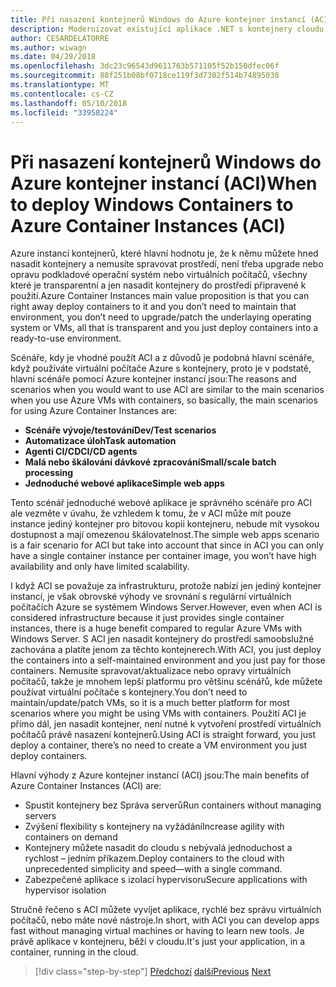 ```yaml
---
title: Při nasazení kontejnerů Windows do Azure kontejner instancí (ACI)
description: Modernizovat existující aplikace .NET s kontejnery cloudu Azure a Windows | Při nasazení kontejnerů Windows do Azure kontejner instancí (ACI)
author: CESARDELATORRE
ms.author: wiwagn
ms.date: 04/29/2018
ms.openlocfilehash: 3dc23c96543d9611763b571105f52b150dfec06f
ms.sourcegitcommit: 88f251b08bf0718ce119f3d7302f514b74895038
ms.translationtype: MT
ms.contentlocale: cs-CZ
ms.lasthandoff: 05/10/2018
ms.locfileid: "33958224"
---
```

# <a name="when-to-deploy-windows-containers-to-azure-container-instances-aci"></a><span data-ttu-id="a0e70-103">Při nasazení kontejnerů Windows do Azure kontejner instancí (ACI)</span><span class="sxs-lookup"><span data-stu-id="a0e70-103">When to deploy Windows Containers to Azure Container Instances (ACI)</span></span>

<span data-ttu-id="a0e70-104">Azure instancí kontejnerů, které hlavní hodnotu je, že k němu můžete hned nasadit kontejnery a nemusíte spravovat prostředí, není třeba upgrade nebo opravu podkladové operační systém nebo virtuálních počítačů, všechny které je transparentní a jen nasadit kontejnery do prostředí připravené k použití.</span><span class="sxs-lookup"><span data-stu-id="a0e70-104">Azure Container Instances main value proposition is that you can right away deploy containers to it and you don’t need to maintain that environment, you don’t need to upgrade/patch the underlaying operating system or VMs, all that is transparent and you just deploy containers into a ready-to-use environment.</span></span>

<span data-ttu-id="a0e70-105">Scénáře, kdy je vhodné použít ACI a z důvodů je podobná hlavní scénáře, když používáte virtuální počítače Azure s kontejnery, proto je v podstatě, hlavní scénáře pomocí Azure kontejner instancí jsou:</span><span class="sxs-lookup"><span data-stu-id="a0e70-105">The reasons and scenarios when you would want to use ACI are similar to the main scenarios when you use Azure VMs with containers, so basically, the main scenarios for using Azure Container Instances are:</span></span>

-   <span data-ttu-id="a0e70-106">**Scénáře vývoje/testování**</span><span class="sxs-lookup"><span data-stu-id="a0e70-106">**Dev/Test scenarios**</span></span>
-   <span data-ttu-id="a0e70-107">**Automatizace úloh**</span><span class="sxs-lookup"><span data-stu-id="a0e70-107">**Task automation**</span></span>
-   <span data-ttu-id="a0e70-108">**Agenti CI/CD**</span><span class="sxs-lookup"><span data-stu-id="a0e70-108">**CI/CD agents**</span></span>
-   <span data-ttu-id="a0e70-109">**Malá nebo škálování dávkové zpracování**</span><span class="sxs-lookup"><span data-stu-id="a0e70-109">**Small/scale batch processing**</span></span>
-   <span data-ttu-id="a0e70-110">**Jednoduché webové aplikace**</span><span class="sxs-lookup"><span data-stu-id="a0e70-110">**Simple web apps**</span></span>

<span data-ttu-id="a0e70-111">Tento scénář jednoduché webové aplikace je správného scénáře pro ACI ale vezměte v úvahu, že vzhledem k tomu, že v ACI může mít pouze instance jediný kontejner pro bitovou kopii kontejneru, nebude mít vysokou dostupnost a mají omezenou škálovatelnost.</span><span class="sxs-lookup"><span data-stu-id="a0e70-111">The simple web apps scenario is a fair scenario for ACI but take into account that since in ACI you can only have a single container instance per container image, you won’t have high availability and only have limited scalability.</span></span>

<span data-ttu-id="a0e70-112">I když ACI se považuje za infrastrukturu, protože nabízí jen jediný kontejner instancí, je však obrovské výhody ve srovnání s regulární virtuálních počítačích Azure se systémem Windows Server.</span><span class="sxs-lookup"><span data-stu-id="a0e70-112">However, even when ACI is considered infrastructure because it just provides single container instances, there is a huge benefit compared to regular Azure VMs with Windows Server.</span></span> <span data-ttu-id="a0e70-113">S ACI jen nasadit kontejnery do prostředí samoobslužné zachována a platíte jenom za těchto kontejnerech.</span><span class="sxs-lookup"><span data-stu-id="a0e70-113">With ACI, you just deploy the containers into a self-maintained environment and you just pay for those containers.</span></span> <span data-ttu-id="a0e70-114">Nemusíte spravovat/aktualizace nebo opravy virtuálních počítačů, takže je mnohem lepší platformu pro většinu scénářů, kde můžete používat virtuální počítače s kontejnery.</span><span class="sxs-lookup"><span data-stu-id="a0e70-114">You don’t need to maintain/update/patch VMs, so it is a much better platform for most scenarios where you might be using VMs with containers.</span></span> <span data-ttu-id="a0e70-115">Použití ACI je přímo dál, jen nasadit kontejner, není nutné k vytvoření prostředí virtuálních počítačů právě nasazení kontejnerů.</span><span class="sxs-lookup"><span data-stu-id="a0e70-115">Using ACI is straight forward, you just deploy a container, there’s no need to create a VM environment you just deploy containers.</span></span>

<span data-ttu-id="a0e70-116">Hlavní výhody z Azure kontejner instancí (ACI) jsou:</span><span class="sxs-lookup"><span data-stu-id="a0e70-116">The main benefits of Azure Container Instances (ACI) are:</span></span>

-   <span data-ttu-id="a0e70-117">Spustit kontejnery bez Správa serverů</span><span class="sxs-lookup"><span data-stu-id="a0e70-117">Run containers without managing servers</span></span>
-   <span data-ttu-id="a0e70-118">Zvýšení flexibility s kontejnery na vyžádání</span><span class="sxs-lookup"><span data-stu-id="a0e70-118">Increase agility with containers on demand</span></span>
-   <span data-ttu-id="a0e70-119">Kontejnery můžete nasadit do cloudu s nebývalá jednoduchost a rychlost – jedním příkazem.</span><span class="sxs-lookup"><span data-stu-id="a0e70-119">Deploy containers to the cloud with unprecedented simplicity and speed—with a single command.</span></span> 
-   <span data-ttu-id="a0e70-120">Zabezpečené aplikace s izolací hypervisoru</span><span class="sxs-lookup"><span data-stu-id="a0e70-120">Secure applications with hypervisor isolation</span></span>

<span data-ttu-id="a0e70-121">Stručně řečeno s ACI můžete vyvíjet aplikace, rychlé bez správu virtuálních počítačů, nebo máte nové nástroje.</span><span class="sxs-lookup"><span data-stu-id="a0e70-121">In short, with ACI you can develop apps fast without managing virtual machines or having to learn new tools.</span></span> <span data-ttu-id="a0e70-122">Je právě aplikace v kontejneru, běží v cloudu.</span><span class="sxs-lookup"><span data-stu-id="a0e70-122">It's just your application, in a container, running in the cloud.</span></span>

>[!div class="step-by-step"]
<span data-ttu-id="a0e70-123">[Předchozí](when-to-deploy-windows-containers-to-azure-vms-iaas-cloud.md)
[další](when-to-deploy-windows-containers-to-service-fabric.md)</span><span class="sxs-lookup"><span data-stu-id="a0e70-123">[Previous](when-to-deploy-windows-containers-to-azure-vms-iaas-cloud.md)
[Next](when-to-deploy-windows-containers-to-service-fabric.md)</span></span>
